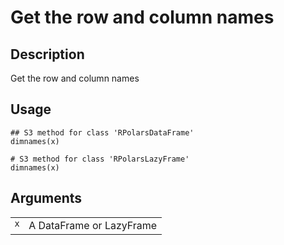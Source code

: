
# Get the row and column names

## Description

Get the row and column names

## Usage

<pre><code class='language-R'>## S3 method for class 'RPolarsDataFrame'
dimnames(x)

# S3 method for class 'RPolarsLazyFrame'
dimnames(x)
</code></pre>

## Arguments

<table>
<tr>
<td style="white-space: nowrap; font-family: monospace; vertical-align: top">
<code id="dimnames.RPolarsDataFrame_:_x">x</code>
</td>
<td>
A DataFrame or LazyFrame
</td>
</tr>
</table>
